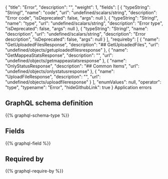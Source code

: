 {
  "title": "Error",
  "description": "",
  "weight": 1,
  "fields": [
    {
      "typeString": "String!",
      "name": "code",
      "url": "undefined/scalars/string",
      "description": "Error code",
      "isDeprecated": false,
      "args": null
    },
    {
      "typeString": "String!",
      "name": "type",
      "url": "undefined/scalars/string",
      "description": "Error type",
      "isDeprecated": false,
      "args": null
    },
    {
      "typeString": "String!",
      "name": "description",
      "url": "undefined/scalars/string",
      "description": "Error description",
      "isDeprecated": false,
      "args": null
    }
  ],
  "requireby": [
    {
      "name": "GetUploadedFilesResponse",
      "description": "## GetUploadedFiles",
      "url": "undefined/objects/getuploadedfilesresponse"
    },
    {
      "name": "GetMappeaStatsResponse",
      "description": "",
      "url": "undefined/objects/getmappeastatsresponse"
    },
    {
      "name": "OnlyStatusResponse",
      "description": "## Common Items",
      "url": "undefined/objects/onlystatusresponse"
    },
    {
      "name": "UploadFileResponse",
      "description": "",
      "url": "undefined/objects/uploadfileresponse"
    }
  ],
  "enumValues": null,
  "operator": "type",
  "typename": "Error",
  "hideGithubLink": true
}
Application errors
## GraphQL schema definition

{{% graphql-schema-type %}}

## Fields

{{% graphql-field %}}

## Required by

{{% graphql-require-by %}}

